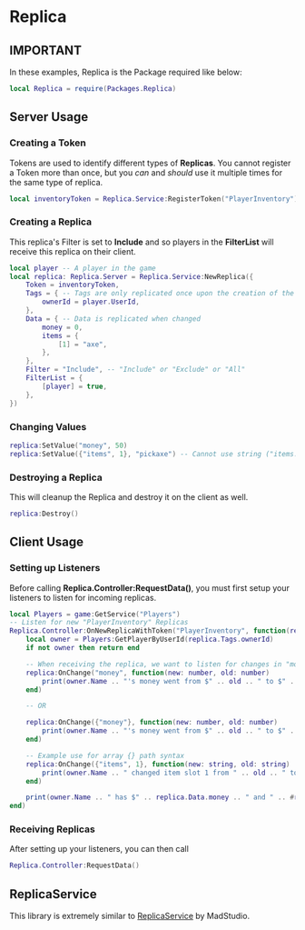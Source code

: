 # Replica

## IMPORTANT
In these examples, Replica is the Package required like below:
```lua
local Replica = require(Packages.Replica)
```



## Server Usage
### Creating a Token
Tokens are used to identify different types of **Replicas**. You cannot register a Token
more than once, but you *can* and *should* use it multiple times for the same type of replica.
```lua
local inventoryToken = Replica.Service:RegisterToken("PlayerInventory")
```
### Creating a Replica
This replica's Filter is set to **Include** and so players in the **FilterList**
will receive this replica on their client.
```lua
local player -- A player in the game
local replica: Replica.Server = Replica.Service:NewReplica({
	Token = inventoryToken,
	Tags = { -- Tags are only replicated once upon the creation of the replica
		ownerId = player.UserId,
	},
	Data = { -- Data is replicated when changed
		money = 0,
		items = {
			[1] = "axe",
		},
	},
	Filter = "Include", -- "Include" or "Exclude" or "All"
	FilterList = {
		[player] = true,
	},
})
```
### Changing Values
```lua
replica:SetValue("money", 50)
replica:SetValue({"items", 1}, "pickaxe") -- Cannot use string ("items.1") syntax here because 1 is a number, not a string
```
### Destroying a Replica
This will cleanup the Replica and destroy it on the client as well.
```lua
replica:Destroy()
```

## Client Usage
### Setting up Listeners
Before calling **Replica.Controller:RequestData()**, you must first setup your listeners
to listen for incoming replicas.
```lua
local Players = game:GetService("Players")
-- Listen for new "PlayerInventory" Replicas
Replica.Controller:OnNewReplicaWithToken("PlayerInventory", function(replica: Replica.Client)
	local owner = Players:GetPlayerByUserId(replica.Tags.ownerId)
	if not owner then return end

	-- When receiving the replica, we want to listen for changes in "money" or other values
	replica:OnChange("money", function(new: number, old: number)
		print(owner.Name .. "'s money went from $" .. old .. " to $" .. new)
	end)

	-- OR

	replica:OnChange({"money"}, function(new: number, old: number)
		print(owner.Name .. "'s money went from $" .. old .. " to $" .. new)
	end)

	-- Example use for array {} path syntax
	replica:OnChange({"items", 1}, function(new: string, old: string)
		print(owner.Name .. " changed item slot 1 from " .. old .. " to " .. new)
	end)

	print(owner.Name .. " has $" .. replica.Data.money .. " and " .. #replica.Data.items .. " items")
end)
```
### Receiving Replicas
After setting up your listeners, you can then call
```lua
Replica.Controller:RequestData()
```

## ReplicaService
This library is extremely similar to [ReplicaService](https://madstudioroblox.github.io/ReplicaService/) by MadStudio.